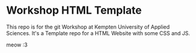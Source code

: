 # Workshop HTML Template
This repo is for the git Workshop at Kempten University of Applied Sciences.
It's a Template repo for a HTML Website with some CSS and JS.

meow :3
